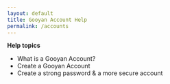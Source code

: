 ```yaml
---
layout: default
title: Gooyan Account Help
permalink: /accounts
---
```

**Help topics**

- What is a Gooyan Account?
- Create a Gooyan Account
- Create a strong password & a more secure account
